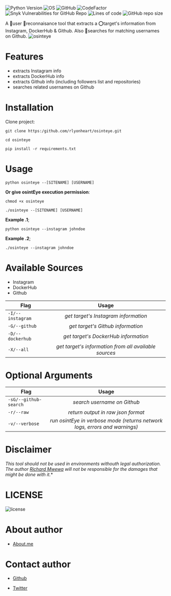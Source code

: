 ![Python Version](https://img.shields.io/badge/python-3.x-blue?style=flat&logo=python)
![OS](https://img.shields.io/badge/OS-GNU%2FLinux-red?style=flat&logo=linux)
![GitHub](https://img.shields.io/github/license/rlyonheart/osinteye?style=flat&logo=github)
![CodeFactor](https://www.codefactor.io/repository/github/rlyonheart/osinteye/badge)
![Snyk Vulnerabilities for GitHub Repo](https://img.shields.io/snyk/vulnerabilities/github/rlyonheart/osinteye?style=flat&logo=github)
![Lines of code](https://img.shields.io/tokei/lines/github/rlyonheart/osinteye?style=flat&logo=github)
![GitHub repo size](https://img.shields.io/github/repo-size/rlyonheart/osinteye?style=flat&logo=github)

A 👥user 🔎reconnaisance tool that extracts a ⭕target's information from Instagram, DockerHub &amp; Github. Also 🔎searches for matching usernames on Github.
![osinteye](https://user-images.githubusercontent.com/74001397/143137199-d3545457-7b78-48d5-9d9d-e6d2623b4a47.gif)


# Features
* extracts Instagram info
* extracts DockerHub info
* extracts Github info (including followers list and repositories)
* searches related usernames on Github


# Installation
Clone project:

```
git clone https:/github.com/rlyonheart/osinteye.git
```

```
cd osinteye
```

```
pip install -r requirements.txt
```

# Usage
```
python osinteye --[SITENAME] [USERNAME]
```

**Or give osintEye execution permission**:
```
chmod +x osinteye
```

```
./osinteye --[SITENAME] [USERNAME]
```

**Example .1**;
```
python osinteye --instagram johndoe
```

**Example .2**;
```
./osinteye --instagram johndoe
```

# Available Sources
* Instagram
* DockerHub
* Github

| Flag        | Usage |
| ------------- |:---------:|
| <code>-I/--instagram</code> |  *get target's Instagram information*  |
| <code>-G/--github</code> |  *get target's Github information*  |
| <code>-D/--dockerhub</code> |  *get target's DockerHub information*  |
| <code>-X/--all</code> |  *get target's information from all available sources*  |

# Optional Arguments
| Flag         | Usage|
| ------------- |:---------:|
| <code>-sG/--github-search</code> | *search username on Github* |
| <code>-r/--raw</code> | *return output in raw json format*  |
| <code>-v/--verbose</code>  | *run osintEye in verbose mode (returns network logs, errors and warnings)*  |


# Disclaimer
*This tool should not be used in environments withouth legal authorization.
The author [Richard Mwewa](https://about.me/rlyonheart) will not be responsible for the damages that might be done with it.**

# LICENSE
![license](https://user-images.githubusercontent.com/74001397/137917929-2f2cdb0c-4d1d-4e4b-9f0d-e01589e027b5.png)

# About author
* [About.me](https://about.me/rlyonheart)

# Contact author
* [Github](https://github.com/rlyonheart)

* [Twitter](https://twitter.com/rly0nheart)
